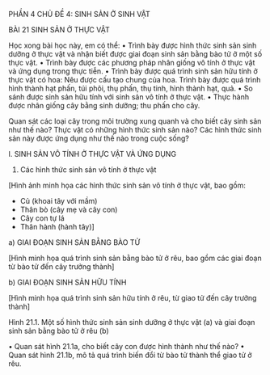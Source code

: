 PHẦN 4
CHỦ ĐỀ 4: SINH SẢN Ở SINH VẬT

BÀI 21 SINH SẢN Ở THỰC VẬT

Học xong bài học này, em có thể:
• Trình bày được hình thức sinh sản sinh dưỡng ở thực vật và nhận biết được giai đoạn sinh sản bằng bào tử ở một số thực vật.
• Trình bày được các phương pháp nhân giống vô tính ở thực vật và ứng dụng trong thực tiễn.
• Trình bày được quá trình sinh sản hữu tính ở thực vật có hoa: Nêu được cấu tạo chung của hoa. Trình bày được quá trình hình thành hạt phấn, túi phôi, thụ phấn, thụ tinh, hình thành hạt, quả.
• So sánh được sinh sản hữu tính với sinh sản vô tính ở thực vật.
• Thực hành được nhân giống cây bằng sinh dưỡng; thu phấn cho cây.

Quan sát các loại cây trong môi trường xung quanh và cho biết cây sinh sản như thế nào? Thực vật có những hình thức sinh sản nào? Các hình thức sinh sản này được ứng dụng như thế nào trong cuộc sống?

I. SINH SẢN VÔ TÍNH Ở THỰC VẬT VÀ ỨNG DỤNG
1. Các hình thức sinh sản vô tính ở thực vật

[Hình ảnh minh họa các hình thức sinh sản vô tính ở thực vật, bao gồm:
- Củ (khoai tây với mầm)
- Thân bò (cây mẹ và cây con)
- Cây con tự lá
- Thân hành (hành tây)]

a) GIAI ĐOẠN SINH SẢN BẰNG BÀO TỬ

[Hình minh họa quá trình sinh sản bằng bào tử ở rêu, bao gồm các giai đoạn từ bào tử đến cây trưởng thành]

b) GIAI ĐOẠN SINH SẢN HỮU TÍNH

[Hình minh họa quá trình sinh sản hữu tính ở rêu, từ giao tử đến cây trưởng thành]

Hình 21.1. Một số hình thức sinh sản sinh dưỡng ở thực vật (a) và giai đoạn sinh sản bằng bào tử ở rêu (b)

• Quan sát hình 21.1a, cho biết cây con được hình thành như thế nào?
• Quan sát hình 21.1b, mô tả quá trình biến đổi từ bào tử thành thể giao tử ở rêu.